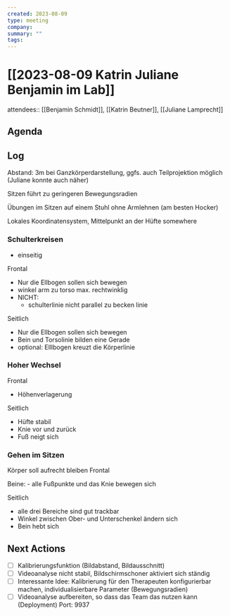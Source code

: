 ```yaml
---
created: 2023-08-09
type: meeting
company:
summary: ""
tags:
---
```


# [[2023-08-09 Katrin Juliane Benjamin im Lab]]

attendees:: [[Benjamin Schmidt]], [[Katrin Beutner]], [[Juliane Lamprecht]]

## Agenda

## Log

Abstand: 3m bei Ganzkörperdarstellung, ggfs. auch Teilprojektion möglich (Juliane konnte auch näher)

Sitzen führt zu geringeren Bewegungsradien

Übungen im Sitzen auf einem Stuhl ohne Armlehnen (am besten Hocker)

Lokales Koordinatensystem, Mittelpunkt an der Hüfte somewhere

### Schulterkreisen

- einseitig

Frontal

- Nur die Ellbogen sollen sich bewegen
- winkel arm zu torso max. rechtwinklig
- NICHT:
  - schulterlinie nicht parallel zu becken linie

Seitlich

- Nur die Ellbogen sollen sich bewegen
- Bein und Torsolinie bilden eine Gerade
- optional: Elllbogen kreuzt die Körperlinie

### Hoher Wechsel

Frontal

- Höhenverlagerung

Seitlich

- Hüfte stabil
- Knie vor und zurück
- Fuß neigt sich

### Gehen im Sitzen

Körper soll aufrecht bleiben
Frontal

Beine: - alle Fußpunkte und das Knie bewegen sich

Seitlich

- alle drei Bereiche sind gut trackbar
- Winkel zwischen Ober- und Unterschenkel ändern sich
- Bein hebt sich

## Next Actions

- [ ] Kalibrierungsfunktion (Bildabstand, Bildausschnitt)
- [ ] Videoanalyse nicht stabil, Bildschirmschoner aktiviert sich ständig
- [ ] Interessante Idee: Kalibrierung für den Therapeuten konfigurierbar machen, individualisierbare Parameter (Bewegungsradien)
- [ ] Videoanalyse aufbereiten, so dass das Team das nutzen kann (Deployment) Port: 9937
